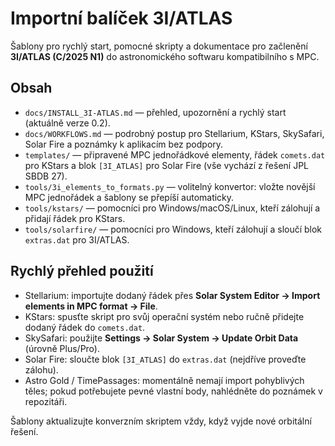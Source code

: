 # Importní balíček 3I/ATLAS

Šablony pro rychlý start, pomocné skripty a dokumentace pro začlenění
**3I/ATLAS (C/2025 N1)** do astronomického softwaru kompatibilního s MPC.

## Obsah
- `docs/INSTALL_3I-ATLAS.md` — přehled, upozornění a rychlý start (aktuálně verze 0.2).
- `docs/WORKFLOWS.md` — podrobný postup pro Stellarium, KStars,
  SkySafari, Solar Fire a poznámky k aplikacím bez podpory.
- `templates/` — připravené MPC jednořádkové elementy, řádek `comets.dat` pro KStars
  a blok `[3I_ATLAS]` pro Solar Fire (vše vychází z řešení JPL SBDB 27).
- `tools/3i_elements_to_formats.py` — volitelný konvertor: vložte novější
  MPC jednořádek a šablony se přepíší automaticky.
- `tools/kstars/` — pomocníci pro Windows/macOS/Linux, kteří zálohují
  a přidají řádek pro KStars.
- `tools/solarfire/` — pomocníci pro Windows, kteří zálohují a sloučí blok
  `extras.dat` pro 3I/ATLAS.

## Rychlý přehled použití
- Stellarium: importujte dodaný řádek přes **Solar System Editor → Import elements in MPC format → File**.
- KStars: spusťte skript pro svůj operační systém nebo ručně přidejte dodaný řádek do `comets.dat`.
- SkySafari: použijte **Settings → Solar System → Update Orbit Data** (úrovně Plus/Pro).  
- Solar Fire: sloučte blok `[3I_ATLAS]` do `extras.dat` (nejdříve proveďte zálohu).  
- Astro Gold / TimePassages: momentálně nemají import pohyblivých těles; pokud potřebujete pevné vlastní body, nahlédněte do poznámek v repozitáři.

Šablony aktualizujte konverzním skriptem vždy, když vyjde nové orbitální řešení.
